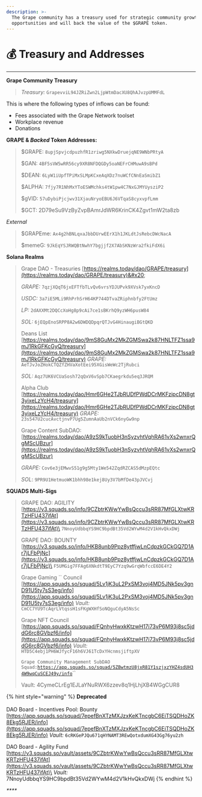 ```yaml
---
description: >-
  The Grape community has a treasury used for strategic community growth
  opportunities and will back the value of the $GRAPE token.
---
```


# 💰 Treasury and Addresses

****

**Grape Community Treasury**

> _Treasury:_ `GrapevviL94JZRiZwn2LjpWtmDacXU8QhAJvzpUMMFdL`

This is where the following types of inflows can be found:

* Fees associated with the Grape Network toolset
* Workplace revenue
* Donations

**GRAPE & **_**Backed**_** Token Addresses:**

> $GRAPE: `8upjSpvjcdpuzhfR1zriwg5NXkwDruejqNE9WNbPRtyA`
>
> $GAN: `4BF5sVW5wRR56cy9XR8NFDQGDy5oaNEFrCHMuwA9sBPd`&#x20;
>
> $DEAN: `6LyW1iUpfTPiMxSLMpKCxeAqXDz7nuWCfCNnEaSmibZ1`&#x20;
>
> $ALPHA: `7fjy7R1NhMxYToESWMchks4tW1pw4C7NxGJMYUysziP2`
>
> $gVID: `57uDybiPjcjwv31XjauNryoEBU6J6VTqaS8cyxvpfLmm`
>
> $GCT: 2D79eSu9VzByZvpBAmrJdWR6KrinCK4Zgvt1mW2ta8zb

_External_

> $GRAPEme: `Ax4g2hBNLqxaJbbDUrwEErX1h1JKLdtJsRebcDWcNacA`&#x20;
>
> $memeG: `9JkEqYSJRWQBtNwhY7bgjjf2X7AbSKNzWra2fkiFdX6i`

**Solana Realms**

> Grape DAO - Treasuries [https://realms.today/dao/GRAPE/treasury](https://realms.today/dao/GRAPE/treasury)&#x20;
>
> _GRAPE:_ `7qzjXQqT6jxEFTfbTLvQv6vrsYDJUPvk9XVsk7yxKncD`&#x20;
>
> _USDC:_ `3a7iE5MLi9RhPrhSrH64KP744DTvaZRiphnbfy2FtUmz`&#x20;
>
> _LP:_ `2dAXXMt2DQCcXoHg8p9cAi7ce1sBKrhQ9yzWH6pusW84`&#x20;
>
> _SOL:_ `6jEQpEnoSRPP8A2w6DWDQDpqrQTJvG4HinaugiBGtQKD`&#x20;
>
> Deans List [https://realms.today/dao/9mS8GuMx2MkZGMSwa2k87HNLTFZ1ssa9mJ1RkGFKcGyQ/treasury](https://realms.today/dao/9mS8GuMx2MkZGMSwa2k87HNLTFZ1ssa9mJ1RkGFKcGyQ/treasury) _GRAPE:_ `AeTJvJoZHokCTQZfZHVaXotEei95XGisWeWc2TjRubci`&#x20;
>
> _SOL:_ `Aqz7UK6VCUaSosh72qQxV6vSpb7CKaegrkdu5eq3JRQM`&#x20;
>
> Alpha Club [https://realms.today/dao/Hmr6GHe2TJbRUDfPWdDCrMKFzipcDN8gt3yixeLzYcH4/treasury](https://realms.today/dao/Hmr6GHe2TJbRUDfPWdDCrMKFzipcDN8gt3yixeLzYcH4/treasury) _GRAPE:_ `23s547U2cucAvctjnvP7Ug5ZumnAaUb2nVCk6nyGw9np`
>
> Grape Content SubDAO: [https://realms.today/dao/A9zS9kTuobH3nSyzvhtVqhRA61vXs2wnxrQgMScUBzur](https://realms.today/dao/A9zS9kTuobH3nSyzvhtVqhRA61vXs2wnxrQgMScUBzur)
>
> _GRAPE:_ `Cov6e3jEMwvS51g9g5Mty1We542ZqdRZCAS5dMzpEQtc`
>
> _SOL_: `9PR9U1HetmuoWK1bhh98e1kej8Uy3V7bMfDe43pJVCvj`

**SQUADS Multi-Sigs**

> GRAPE DAO: AGILITY\
> [https://v3.squads.so/info/9CZbtrKWwYwBsQccu3sRR87MfGLXtwKRTzHFU437ifAt](https://v3.squads.so/info/9CZbtrKWwYwBsQccu3sRR87MfGLXtwKRTzHFU437ifAt)\
> `7NnoyUdbbqYS9HC9bpdBt35Vd2WYwM4d2V1kHvQkxDWj`
>
> GRAPE DAO: BOUNTY\
> [https://v3.squads.so/info/HKB8unb9Ppz8ytffjwLnCdpzkGCkGQ7D1Ar7jLFbPjNc](https://v3.squads.so/info/HKB8unb9Ppz8ytffjwLnCdpzkGCkGQ7D1Ar7jLFbPjNc)\
> `F5UMGig7FFAg6XNkdtT9EyC7Yzq9wGrqWbfccE6DE4Y2`
>
> Grape Gaming `` Council   [https://app.squads.so/squad/5Lv1jK3uL2PxSM3voj4MD5JNk5pv3gnD91U5ty7sS3eg/info](https://app.squads.so/squad/5Lv1jK3uL2PxSM3voj4MD5JNk5pv3gnD91U5ty7sS3eg/info) _Vault:_ `CmCC7YU9TcAqrLVtqssH1sFKgWXHfSoNQguCdyA5NsSc`&#x20;
>
> Grape NFT Council [https://app.squads.so/squad/FQnhyHwxkKtzwH17i73vP6M93j8sc5jddG6rc8GVbzf6/info](https://app.squads.so/squad/FQnhyHwxkKtzwH17i73vP6M93j8sc5jddG6rc8GVbzf6/info) _Vault:_ `HTD5C4ebj1PH6WJfycF16h6VJ61TcDxYHcnmsjiftpXV`
>
> `Grape Community Management SubDAO Squad:`[`https://app.squads.so/squad/5ZBwtmzU8jxR81Y1szjxzYHZ4sdUH34W9wqCuSCEJ49y/info`](https://app.squads.so/squad/5ZBwtmzU8jxR81Y1szjxzYHZ4sdUH34W9wqCuSCEJ49y/info)``
>
> Vault: 4CymeCLrEg1EJLaYNuRWX6zzev8q1HjLhjXB4WGgCUR8

{% hint style="warning" %}
**Deprecated**\
\
DAO Board - Incentives Pool: Bounty\
[https://app.squads.so/squad/7epefBnXTzMXJzxKeKTncgbC6EiTSQDHoZK8Ekg5RJER/info](https://app.squads.so/squad/7epefBnXTzMXJzxKeKTncgbC6EiTSQDHoZK8Ekg5RJER/info) _Vault:_ `6cRKGePJQu671qHYNAMT3REwQotxdumXG43Gg76yu2zh`&#x20;

DAO Board - Agility Fund\
[https://v3.squads.so/vault/assets/9CZbtrKWwYwBsQccu3sRR87MfGLXtwKRTzHFU437ifAt](https://v3.squads.so/vault/assets/9CZbtrKWwYwBsQccu3sRR87MfGLXtwKRTzHFU437ifAt)\
_Vault:_ 7NnoyUdbbqYS9HC9bpdBt35Vd2WYwM4d2V1kHvQkxDWj&#x20;
{% endhint %}



_****_

